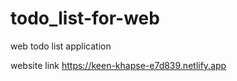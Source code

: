 # todo_list-for-web
web todo list application 


website link
https://keen-khapse-e7d839.netlify.app
